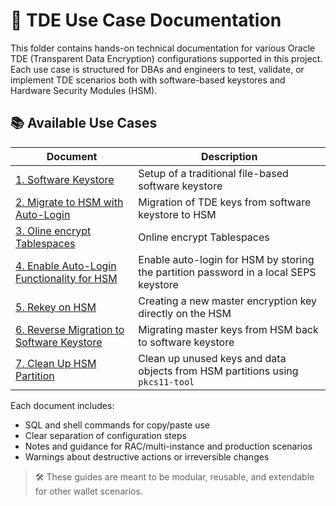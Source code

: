 # 📘 TDE Use Case Documentation

This folder contains hands-on technical documentation for various Oracle TDE (Transparent Data Encryption) configurations supported in this project. Each use case is structured for DBAs and engineers to test, validate, or implement TDE scenarios both with software-based keystores and Hardware Security Modules (HSM).

## 📚 Available Use Cases

| Document                                                                      | Description                                                                          |
|-------------------------------------------------------------------------------|--------------------------------------------------------------------------------------|
| [1. Software Keystore](tde_software_keystore.md)                          | Setup of a traditional file-based software keystore                                  |
| [2. Migrate to HSM with Auto-Login](tde_hsm_migration.md)                 | Migration of TDE keys from software keystore to HSM                                  |
| [3. Oline encrypt Tablespaces](tde_enc_tablespace.md)                     | Online encrypt Tablespaces                                                           |
| [4. Enable Auto-Login Functionality for HSM](tde_hsm_autologin.md)        | Enable auto-login for HSM by storing the partition password in a local SEPS keystore |
| [5. Rekey on HSM](tde_hsm_rekey.md)                                       | Creating a new master encryption key directly on the HSM                             |
| [6. Reverse Migration to Software Keystore](tde_hsm_reverse_migration.md) | Migrating master keys from HSM back to software keystore                             |
| [7. Clean Up HSM Partition](tde_hsm_cleanup.md)                           | Clean up unused keys and data objects from HSM partitions using `pkcs11-tool`        |

Each document includes:

- SQL and shell commands for copy/paste use
- Clear separation of configuration steps
- Notes and guidance for RAC/multi-instance and production scenarios
- Warnings about destructive actions or irreversible changes

> 🛠 These guides are meant to be modular, reusable, and extendable for other wallet scenarios.

